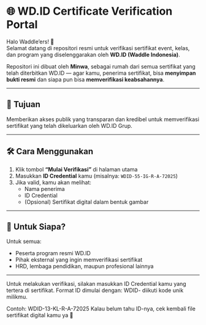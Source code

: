 # 🌐 WD.ID Certificate Verification Portal

Halo Waddle’ers! 👋  
Selamat datang di repositori resmi untuk verifikasi sertifikat event, kelas, dan program yang diselenggarakan oleh **WD.ID (Waddle Indonesia)**.

Repositori ini dibuat oleh **Minwa**, sebagai rumah dari semua sertifikat yang telah diterbitkan WD.ID — agar kamu, penerima sertifikat, bisa **menyimpan bukti resmi** dan siapa pun bisa **memverifikasi keabsahannya**.

---

## 🎯 Tujuan
Memberikan akses publik yang transparan dan kredibel untuk memverifikasi sertifikat yang telah dikeluarkan oleh WD.ID Grup.

---

## 🛠️ Cara Menggunakan

1. Klik tombol **“Mulai Verifikasi”** di halaman utama
2. Masukkan **ID Credential** kamu (misalnya: `WDID-55-IG-R-A-72025`)
3. Jika valid, kamu akan melihat:
   - Nama penerima
   - ID Credential
   - (Opsional) Sertifikat digital dalam bentuk gambar

---

## 👤 Untuk Siapa?

Untuk semua:
- Peserta program resmi WD.ID
- Pihak eksternal yang ingin memverifikasi sertifikat
- HRD, lembaga pendidikan, maupun profesional lainnya

---

Untuk melakukan verifikasi, silakan masukkan ID Credential kamu yang tertera di sertifikat.
Format ID  dimulai dengan:
WDID- diikuti kode unik milikmu.

Contoh: WDID-13-KL-R-A-72025
Kalau belum tahu ID-nya, cek kembali file sertifikat digital kamu ya 🤍

